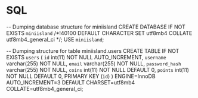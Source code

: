 # SQL
-- Dumping database structure for miniisland
CREATE DATABASE IF NOT EXISTS `miniisland` /*!40100 DEFAULT CHARACTER SET utf8mb4 COLLATE utf8mb4_general_ci */;
USE `miniisland`;

-- Dumping structure for table miniisland.users
CREATE TABLE IF NOT EXISTS `users` (
  `id` int(11) NOT NULL AUTO_INCREMENT,
  `username` varchar(255) NOT NULL,
  `email` varchar(255) NOT NULL,
  `password_hash` varchar(255) NOT NULL,
  `coins` int(11) NOT NULL DEFAULT 0,
  `points` int(11) NOT NULL DEFAULT 0,
  PRIMARY KEY (`id`)
) ENGINE=InnoDB AUTO_INCREMENT=3 DEFAULT CHARSET=utf8mb4 COLLATE=utf8mb4_general_ci;
